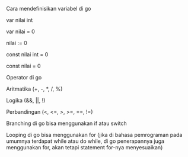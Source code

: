 Cara mendefinisikan variabel di go

var nilai int

var nilai = 0

nilai := 0

const nilai int = 0

const nilai = 0

Operator di go

Aritmatika (+, -, *, /, %)

Logika (&&, ||, !)

Perbandingan (<, <=, >, >=, ==, !=)

Branching di go bisa menggunakan if atau switch

Looping di go bisa menggunakan for (jika di bahasa pemrograman pada umumnya terdapat while atau do while, di go penerapannya juga menggunakan for, akan tetapi statement for-nya menyesuaikan)
